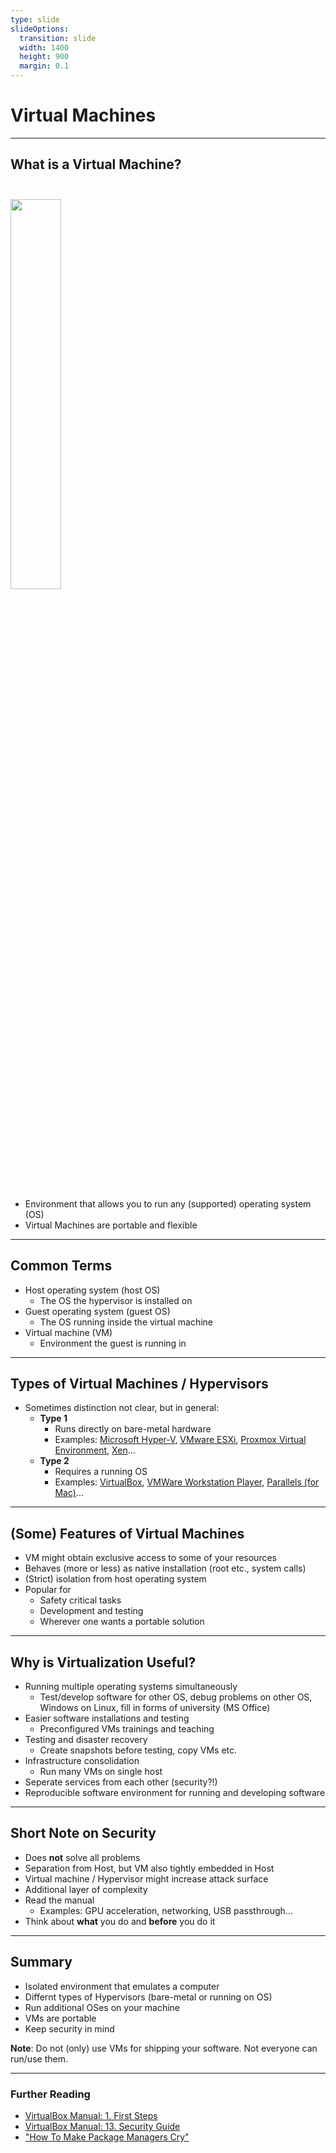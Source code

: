 ```yaml
---
type: slide
slideOptions:
  transition: slide
  width: 1400
  height: 900
  margin: 0.1
---
```


<style>
  .reveal strong {
  font-weight: bold;
    color: orange;
  }
  .reveal p {
    text-align: left;
  }
  .reveal section h1 {
    color: orange;
  }
  .reveal section h2 {
    color: orange;
  }
</style>

# Virtual Machines

---

## What is a Virtual Machine?

<img src="https://raw.githubusercontent.com/Simulation-Software-Engineering/Lecture-Material/main/virtualization-and-containers/material/figs/virtualmachine-sketch.png" width=40%; style="margin-left:auto; margin-right:auto; padding-top: 25px; padding-bottom: 25px">

- Environment that allows you to run any (supported) operating system (OS)
- Virtual Machines are portable and flexible

---

## Common Terms

- Host operating system (host OS)
  - The OS the hypervisor is installed on
- Guest operating system (guest OS)
  - The OS running inside the virtual machine
- Virtual machine (VM)
  - Environment the guest is running in

---

## Types of Virtual Machines / Hypervisors

- Sometimes distinction not clear, but in general:
  - **Type 1**
    - Runs directly on bare-metal hardware
    - Examples: [Microsoft Hyper-V](https://docs.microsoft.com/en-us/virtualization/hyper-v-on-windows/about/), [VMware ESXi](https://www.vmware.com/products/esxi-and-esx.html), [Proxmox Virtual Environment](https://www.proxmox.com/en/proxmox-ve), [Xen](https://xenproject.org/)...
  - **Type 2**
    - Requires a running OS
    - Examples: [VirtualBox](https://www.virtualbox.org/), [VMWare Workstation Player](https://www.vmware.com/products/workstation-player.html), [Parallels (for Mac)](https://www.parallels.com/eu/products/desktop/)...

---

## (Some) Features of Virtual Machines

- VM might obtain exclusive access to some of your resources
- Behaves (more or less) as native installation (root etc., system calls)
- (Strict) isolation from host operating system
- Popular for
  - Safety critical tasks
  - Development and testing
  - Wherever one wants a portable solution

---

## Why is Virtualization Useful?

- Running multiple operating systems simultaneously
  - Test/develop software for other OS, debug problems on other OS, Windows on Linux, fill in forms of university (MS Office)
- Easier software installations and testing
  - Preconfigured VMs trainings and teaching
- Testing and disaster recovery
  - Create snapshots before testing, copy VMs etc.
- Infrastructure consolidation
  - Run many VMs on single host
- Seperate services from each other (security?!)
- Reproducible software environment for running and developing software

---

## Short Note on Security

- Does **not** solve all problems
- Separation from Host, but VM also tightly embedded in Host
- Virtual machine / Hypervisor might increase attack surface
- Additional layer of complexity
- Read the manual
  - Examples: GPU acceleration, networking, USB passthrough...
- Think about **what** you do and **before** you do it

---

## Summary

- Isolated environment that emulates a computer
- Differnt types of Hypervisors (bare-metal or running on OS)
- Run additional OSes on your machine
- VMs are portable
- Keep security in mind

**Note**: Do not (only) use VMs for shipping your software. Not everyone can run/use them.

---

### Further Reading

- [VirtualBox Manual: 1. First Steps](https://www.virtualbox.org/manual/ch01.html)
- [VirtualBox Manual: 13. Security Guide](https://www.virtualbox.org/manual/ch13.html)
- ["How To Make Package Managers Cry"](https://archive.fosdem.org/2018/schedule/event/how_to_make_package_managers_cry/)